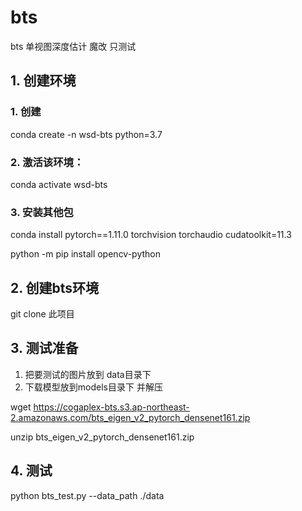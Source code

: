 # bts
bts 单视图深度估计 魔改 只测试
## 1. 创建环境
### 1. 创建
  conda create -n wsd-bts python=3.7
### 2. 激活该环境：
  conda activate wsd-bts
### 3. 安装其他包
  conda install pytorch==1.11.0 torchvision torchaudio cudatoolkit=11.3

  python -m pip install opencv-python

## 2. 创建bts环境
  git clone 此项目
## 3. 测试准备
  1. 把要测试的图片放到 data目录下
  2. 下载模型放到models目录下 并解压

  wget https://cogaplex-bts.s3.ap-northeast-2.amazonaws.com/bts_eigen_v2_pytorch_densenet161.zip

  unzip bts_eigen_v2_pytorch_densenet161.zip
  
##  4. 测试
python bts_test.py --data_path ./data
